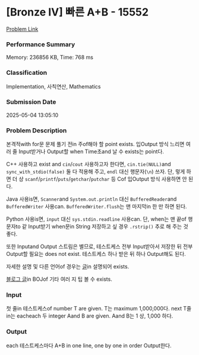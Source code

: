 <!-- Official English translation (US) — human-reviewed -->
<!-- Original: README.md -->
<!-- Translation generated: 2025-10-26 16:46:49 UTC -->

# [Bronze IV] 빠른 A+B - 15552 

[Problem Link](https://www.acmicpc.net/problem/15552) 

### Performance Summary

Memory: 236856 KB, Time: 768 ms

### Classification

Implementation, 사칙연산, Mathematics

### Submission Date

2025-05-04 13:05:10

### Problem Description

<p>본격적with for문 문제 풀기 전in 주of해야 할 point exists. 입Output 방식 느리면 여러 줄 Input받거나 Output할 when Time초and 날 수 exists는 point다.</p>

<p>C++ 사용하고 exist and <code>cin</code>/<code>cout</code> 사용하고자 한다면, <code>cin.tie(NULL)</code>and <code>sync_with_stdio(false)</code> 둘 다 적용해 주고, <code>endl</code> 대신 행문자(<code>\n</code>) 쓰자. 단, 렇게 하면 더 상 <code>scanf</code>/<code>printf</code>/<code>puts</code>/<code>getchar</code>/<code>putchar</code> 등 Cof 입Output 방식 사용하면 안 된다.</p>

<p>Java 사용is면, <code>Scanner</code>and <code>System.out.println</code> 대신 <code>BufferedReader</code>and <code>BufferedWriter</code> 사용can. <code>BufferedWriter.flush</code>는 맨 마지막in 한 만 하면 된다.</p>

<p>Python 사용is면, <code>input</code> 대신 <code>sys.stdin.readline</code> 사용can. 단, when는 맨 끝of 행문자to 같 Input받기 when문in String 저장하고 싶 경우 <code>.rstrip()</code> 추로 해 주는 것 좋다.</p>

<p>또한 Inputand Output 스트림은 별므로, 테스트케스 전부 Input받아서 저장한 뒤 전부 Output할 필요는 does not exist. 테스트케스 하나 받은 뒤 하나 Output해도 된다.</p>

<p>자세한 설명 및 다른 언어of 경우는 <a href="http://www.acmicpc.net/board/view/22716"> 글</a>in 설명되어 exists.</p>

<p><a href="http://www.acmicpc.net/blog/view/55"> 블로그 글</a>in BOJof 기타 여러 지 팁 볼 수 exists.</p>

### Input 

 <p>첫 줄in 테스트케스of number T are given. T는 maximum 1,000,000다. next T줄in는 eacheach 두 integer Aand B are given. Aand B는 1 상, 1,000 하다.</p>

### Output 

 <p>each 테스트케스마다 A+B in one line, one by one in order Output한다.</p>

